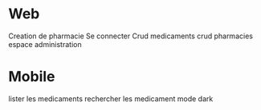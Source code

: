 # Web
Creation de pharmacie
Se connecter 
Crud medicaments 
crud pharmacies
espace administration

# Mobile
lister les medicaments
rechercher les medicament
mode dark
